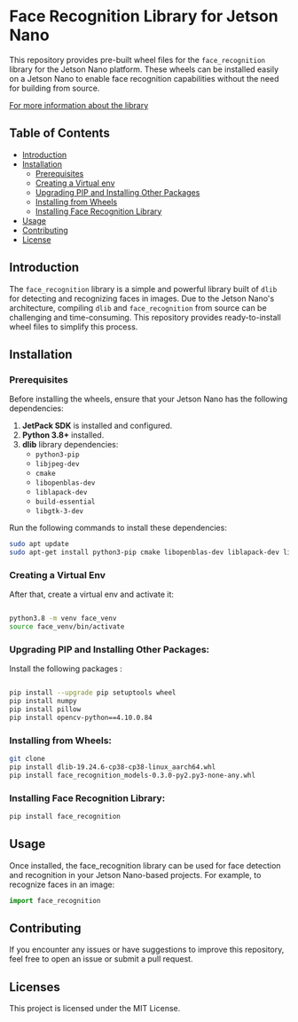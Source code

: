 # Face Recognition Library for Jetson Nano

This repository provides pre-built wheel files for the `face_recognition` library for the Jetson Nano platform. These wheels can be installed easily on a Jetson Nano to enable face recognition capabilities without the need for building from source.

[For more information about the library](https://pypi.org/project/face-recognition/)

## Table of Contents

- [Introduction](#introduction)
- [Installation](#installation)
  - [Prerequisites](#prerequisites)
  - [Creating a Virtual env](#creating-a-virtual-env)
  - [Upgrading PIP and Installing Other Packages](#Upgrading-pip-and-installing-other-packages)
  - [Installing from Wheels](#installing-from-wheels)
  - [Installing Face Recognition Library](#installing-face-recognition-library)
- [Usage](#usage)
- [Contributing](#contributing)
- [License](#license)

## Introduction

The `face_recognition` library is a simple and powerful library built of `dlib` for detecting and recognizing faces in images. Due to the Jetson Nano's architecture, compiling `dlib` and `face_recognition` from source can be challenging and time-consuming. This repository provides ready-to-install wheel files to simplify this process.

## Installation

### Prerequisites
Before installing the wheels, ensure that your Jetson Nano has the following dependencies:

1. **JetPack SDK** is installed and configured.
2. **Python 3.8+** installed.
3. **dlib** library dependencies:
   - `python3-pip`
   - `libjpeg-dev`
   - `cmake`
   - `libopenblas-dev`
   - `liblapack-dev`
   - `build-essential`
   - `libgtk-3-dev`



Run the following commands to install these dependencies:

```bash
sudo apt update
sudo apt-get install python3-pip cmake libopenblas-dev liblapack-dev libjpeg-dev build-essential libgtk-3-dev
```

### Creating a Virtual Env

After that, create a virtual env and activate it: 

```bash 

python3.8 -m venv face_venv 
source face_venv/bin/activate
```

### Upgrading PIP and Installing Other Packages: 

Install the following packages :

``` bash 

pip install --upgrade pip setuptools wheel
pip install numpy
pip install pillow
pip install opencv-python==4.10.0.84
```

### Installing from Wheels:

``` bash
git clone
pip install dlib-19.24.6-cp38-cp38-linux_aarch64.whl 
pip install face_recognition_models-0.3.0-py2.py3-none-any.whl
```
### Installing Face Recognition Library:

``` bash
pip install face_recognition
```

## Usage

Once installed, the face_recognition library can be used for face detection and recognition in your Jetson Nano-based projects. For example, to recognize faces in an image:

``` python
import face_recognition
```

## Contributing 

If you encounter any issues or have suggestions to improve this repository, feel free to open an issue or submit a pull request.

## Licenses

This project is licensed under the MIT License.
